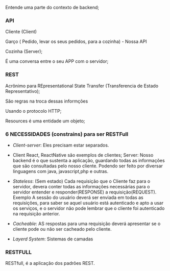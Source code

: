 Entende uma parte do contexto de backend;

### API

Cliente (Client)

Garço ( Pedido, levar os seus pedidos, para a cozinha) - Nossa API

Cozinha (Server);

É uma conversa entre o seu APP com o servidor;

### REST

Acrônimo para REpresentational State Transfer (Transferencia de Estado Representativo);

São regras na troca dessas informções

Usando o protocolo HTTP;

Resources é uma entidade um objeto;

### 6 NECESSIDADES (constrains) para ser RESTFull

- _Client-server_: Eles precisam estar separados.
- Client React, ReactNative são exemplos de clientes;
  Server: Nosso backend é o que sustenta a aplicação, guardando todas as informações que são consultadas pelo nosso cliente. Podendo ser feito por diversar linguagens com java, javascript,php e outras.

- _Stateless_: (Sem estado) Cada requisição que o Cliente faz para o servidor, devera conter todas as informações necessárias para o servidor entender e responder(RESPONSE) a requisição(REQUEST). Exemplo A sessão do usuário deverá ser enviada em todas as requisições, para saber se aquel usuário está autenticado e apto a usar os serviços, e o servidor não pode lembrar que o cliente foi autenticado na requisição anterior.

- _Cacheable_: AS respostas para uma requisição deverá apresentar se o cliente pode ou não ser cacheado pelo cliente.

- _Layerd System_: Sistemas de camadas

### RESTFULL

RESTfull, é a aplicação dos padrões REST.
